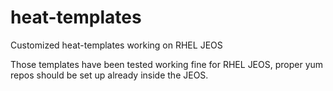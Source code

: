 heat-templates
==============

Customized heat-templates working on RHEL  JEOS

Those templates have been tested working fine for RHEL JEOS, proper yum repos should be set up already inside the JEOS.
